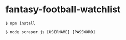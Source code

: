 # fantasy-football-watchlist

```
$ npm install
```

```
$ node scraper.js [USERNAME] [PASSWORD]
```
